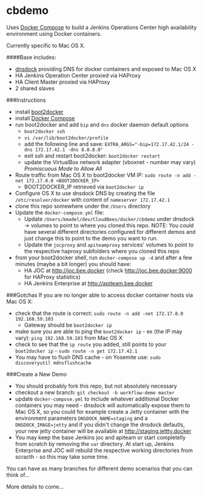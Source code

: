 # cbdemo

Uses [Docker Compose](https://docs.docker.com/compose/) to build a Jenkins Operations Center high availability environment using Docker containers.

Currently specific to Mac OS X.

####Base includes:
- [dnsdock](https://github.com/tonistiigi/dnsdock) providing DNS for docker containers and exposed to Mac OS X 
- HA Jenkins Operation Center proxied via HAProxy
- HA Client Master proxied via HAProxy
- 2 shared slaves

###Instructions
- install [boot2docker](https://github.com/boot2docker/osx-installer/releases/tag/v1.5.0)
- install [Docker Compose](https://docs.docker.com/compose/install/)
- run boot2docker and add `bip` and `dns` docker daemon default options
  - `boot2docker ssh`
  - `vi /var/lib/boot2docker/profile`
  - add the following line and save: `EXTRA_ARGS="-bip=172.17.42.1/24 -dns 172.17.42.1 -dns 8.8.8.8"`
  - exit ssh and restart boot2docker: `boot2docker restart`
  - update the VirtualBox network adapter (vboxnet<x> - number may vary) *Promiscuous Mode* to *Allow All* 
- Route traffic from Mac OS X to boot2docker VM IP: `sudo route -n add -net 172.17.0.0 <BOOT2DOCKER_IP>`
  - BOOT2DOCKER_IP retrieved via `boot2docker ip`
- Configure OS X to use dnsdock DNS by creating the file `/etc/resolver/docker` with content of `nameserver 172.17.42.1`
- clone this repo somewhere under the `/Users` directory
- Update the `docker-compose.yml` file:
  - Update `/Users/kmadel/dev/CloudBees/docker/cbdemo` under dnsdock -> volumes to point to where you cloned this repo. NOTE: You could have several different directories configured for different demos and just change this to point to the demo you want to run.
  - Update the `jocproxy` and `apiteamproxy` services' volumes to point to the respective haproxy subfolders where you cloned this repo
- from your boot2docker shell, run `docker-compose up -d` and after a few minutes (maybe a bit longer) you should have:
  - HA JOC at http://joc.bee.docker (check http://joc.bee.docker:9000 for HAProxy statistics)
  - HA Jenkins Enterprise at http://apiteam.bee.docker

###Gotchas
If you are no longer able to access docker container hosts via Mac OS X:
- check that the route is correct: `sudo route -n add -net 172.17.0.0 192.168.59.103`
  - Gateway should be `boot2docker ip`
- make sure you are able to ping the `boot2docker ip` - ex (the IP may vary): `ping 192.168.59.103` from Mac OS X
- check to see that the `ip route` you added, still points to your `boot2docker ip` - `sudo route -n get 172.17.42.1`
- You may have to flush DNS cache - on Yosemite use: `sudo discoveryutil mdnsflushcache`

###Create a New Demo
- You should probably fork this repo, but not absolutely necessary
- checkout a new branch: `git checkout -b workflow-demo master`
- update `docker-compose.yml` to include whatever additional Docker containers you may need - dnsdock will automatically expose them to Mac OS X, so you could for example create a Jetty container with the environment parameters `DNSDOCK_NAME=staging` and a `DNSDOCK_IMAGE=jetty` and if you didn't change the dnsdock defautls, your new jetty container will be available at http://staging.jettty.docker
- You may keep the base Jenkins joc and apiteam or start completelly from scratch by removing the `var` directory. At start up, Jenkins Enterprise and JOC will rebuild the respective working directories from scracth - so this may take some time.

You can have as many branches for different demo scenarios that you can think of...

More details to come...
